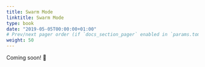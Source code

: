 ```yaml
---
title: Swarm Mode
linktitle: Swarm Mode
type: book
date: "2019-05-05T00:00:00+01:00"
# Prev/next pager order (if `docs_section_pager` enabled in `params.toml`)
weight: 50
---
```


Coming soon! :busstop:
